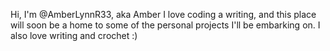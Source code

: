 Hi, I'm @AmberLynnR33, aka Amber
I love coding a writing, and this place will soon be a home to some of the personal projects I'll be embarking on.
I also love writing and crochet :)

